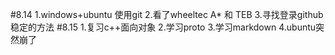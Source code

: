 #8.14
1.windows+ubuntu 使用git
2.看了wheeltec A* 和 TEB
3.寻找登录github稳定的方法
#8.15 
1.复习c++面向对象 
2.学习proto 
3.学习markdown 
4.ubuntu突然崩了
